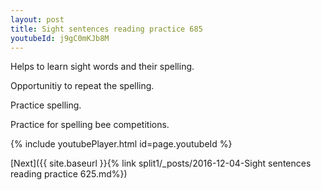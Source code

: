 ```yaml
---
layout: post
title: Sight sentences reading practice 685
youtubeId: j9gC0mKJb8M
---
```

 
 
Helps to learn sight words and their spelling.

Opportunitiy to repeat the spelling. 

Practice spelling. 
 
Practice for spelling bee competitions. 
 
{% include youtubePlayer.html id=page.youtubeId %}
 
 

[Next]({{ site.baseurl }}{% link  split1/_posts/2016-12-04-Sight sentences reading practice 625.md%})
 
